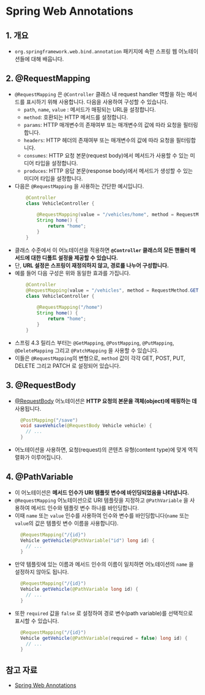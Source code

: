 # Spring Web Annotations

## 1. 개요
* `org.springframework.web.bind.annotation` 패키지에 속한 스프링 웹 어노테이션들에 대해 배웁니다.

## 2. @RequestMapping
* `@RequestMapping` 은 `@Controller` 클래스 내 request handler 역할을 하는 메서드를 표시하기 위해 사용합니다. 다음을 사용하여 구성할 수 있습니다.
    * `path`, `name`, `value` : 메서드가 매핑되는 URL을 설정합니다.
    * `method`: 호환되는 HTTP 메서드를 설정합니다.
    * `params`: HTTP 매개변수의 존재여부 또는 매개변수의 값에 따라 요청을 필터링합니다.
    * `headers`: HTTP 헤더의 존재여부 또는 매개변수의 값에 따라 요청을 필터링합니다.
    * `consumes`: HTTP 요청 본문(request body)에서 메서드가 사용할 수 있는 미디어 타입을 설정합니다.
    * `produces`: HTTP 응답 본문(response body)에서 메서드가 생성할 수 있는 미디어 타입을 설정합니다.
* 다음은 `@RequestMapping` 을 사용하는 간단한 예시입니다.
    ```java
        @Controller
        class VehicleController {
        
            @RequestMapping(value = "/vehicles/home", method = RequestMethod.GET)
            String home() {
                return "home";
            }
        }
    ```
* 클래스 수준에서 이 어노테이션을 적용하면 **`@Controller` 클래스의 모든 핸들러 메서드에 대한 디폴트 설정을 제공할 수 있습니다.** 
* 단, **URL 설정은 스프링이 재정의하지 않고, 경로를 나누어 구성합니다.**
* 예를 들어 다음 구성은 위와 동일한 효과를 가집니다.
    ```java
        @Controller
        @RequestMapping(value = "/vehicles", method = RequestMethod.GET)
        class VehicleController {
        
            @RequestMapping("/home")
            String home() {
                return "home";
            }
        }
    ```
* 스프링 4.3 릴리스 부터는 `@GetMapping`, `@PostMapping`, `@PutMapping`, `@DeleteMapping` 그리고 `@PatchMapping` 을 사용할 수 있습니다.
* 이들은 `@RequestMapping`의 변형으로, `method` 값이 각각 GET, POST, PUT, DELETE 그리고 PATCH 로 설정되어 있습니다. 

## 3. @RequestBody
* [@RequestBody](https://www.baeldung.com/spring-request-response-body) 어노테이션은 **HTTP 요청의 본문을 객체(object)에 매핑하는 데** 사용됩니다.
  ```java
    @PostMapping("/save")
    void saveVehicle(@RequestBody Vehicle vehicle) {
      // ...
    }
  ```
* 어노테이션을 사용하면, 요청(request)의 콘텐츠 유형(content type)에 맞게 역직렬화가 이루어집니다.

## 4. @PathVariable
* 이 어노테이션은 **메서드 인수가 URI 템플릿 변수에 바인딩되었음을 나타냅니다.**
* `@RequestMapping` 어노테이션으로 URI 템플릿을 지정하고 `@PathVariable` 을 사용하여 메서드 인수와 템플릿 변수 하나를 바인딩합니다.
* 이때 `name` 또는 `value` 인수를 사용하여 인수와 변수를 바인딩합니다(`name` 또는 `value`의 값은 템플릿 변수 이름을 사용합니다).
  ```java
    @RequestMapping("/{id}")
    Vehicle getVehicle(@PathVariable("id") long id) {
      // ...
    }
  ```
* 만약 템플릿에 있는 이름과 메서드 인수의 이름이 일치하면 어노테이션의 `name` 을 설정하지 않아도 됩니다.
  ```java
    @RequestMapping("/{id}")
    Vehicle getVehicle(@PathVariable long id) {
      // ...
    }
  ```
* 또한 `required` 값을 `false` 로 설정하여 경로 변수(path variable)를 선택적으로 표시할 수 있습니다.
  ```java
    @RequestMapping("/{id}")
    Vehicle getVehicle(@PathVariable(required = false) long id) {
      // ...
    }
  ```



## 참고 자료
* [Spring Web Annotations](https://www.baeldung.com/spring-mvc-annotations)

